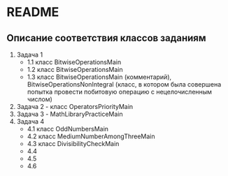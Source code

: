 # README
## Описание соответствия классов заданиям

1. Задача 1
    - 1.1 класс BitwiseOperationsMain
    - 1.2 класс BitwiseOperationsMain
    - 1.3 класс BitwiseOperationsMain (комментарий), BitwiseOperationsNonIntegral (класс, в котором была совершена попытка провести побитовую операцию с нецелочисленным числом)
2. Задача 2 - класс OperatorsPriorityMain
3. Задача 3 - MathLibraryPracticeMain
4. Задача 4
   - 4.1 класс OddNumbersMain
   - 4.2 класс MediumNumberAmongThreeMain
   - 4.3 класс DivisibilityCheckMain
   - 4.4 
   - 4.5
   - 4.6